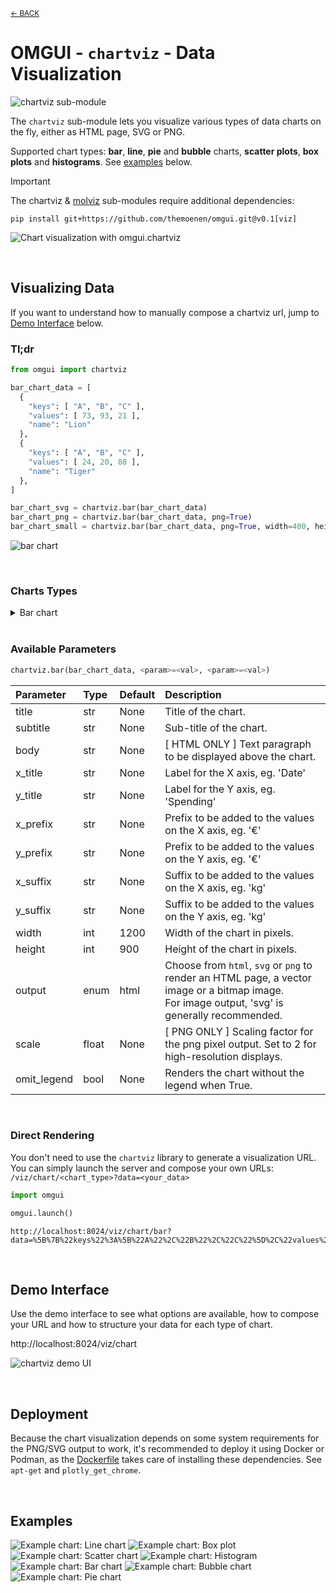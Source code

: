 <sub>[&larr; BACK](readme.md)</sub>

# OMGUI - `chartviz` - Data Visualization

![chartviz sub-module](https://img.shields.io/badge/sub--module-omgui.chartviz-yellow)

The `chartviz` sub-module lets you visualize various types of data charts on the fly, either as HTML page, SVG or PNG.

Supported chart types: **bar**, **line**, **pie** and **bubble** charts, **scatter plots**, **box plots** and **histograms**. See [examples](#examples) below.

> [!IMPORTANT]
> The chartviz & [molviz](molviz.md) sub-modules require additional dependencies:
>
> ```shell
> pip install git+https://github.com/themoenen/omgui.git@v0.1[viz]
> ```

![Chart visualization with omgui.chartviz](assets/chart-preview.svg)

<br>

## Visualizing Data

If you want to understand how to manually compose a chartviz url, jump to [Demo Interface](#demo-interface) below.

### Tl;dr

```python
from omgui import chartviz

bar_chart_data = [
  {
    "keys": [ "A", "B", "C" ],
    "values": [ 73, 93, 21 ],
    "name": "Lion"
  },
  {
    "keys": [ "A", "B", "C" ],
    "values": [ 24, 20, 88 ],
    "name": "Tiger"
  },
]

bar_chart_svg = chartviz.bar(bar_chart_data)
bar_chart_png = chartviz.bar(bar_chart_data, png=True)
bar_chart_small = chartviz.bar(bar_chart_data, png=True, width=400, height=300)
```

![bar chart](assets/chartviz-tldr.svg)

<br>

### Charts Types

<details>
<summary>Bar chart</summary>

```
# Data structure for bar charts

[
  {
    "keys": [ "A", "B", "C" ],
    "values": [ 73, 93, 21 ],
    "name": "Lion"
  },
  {
    "keys": [ "A", "B", "C" ],
    "values": [ 24, 20, 88 ],
    "name": "Tiger"
  },
]
```

</details>

<br>

### Available Parameters

```python
chartviz.bar(bar_chart_data, <param>=<val>, <param>=<val>)
```

| Parameter   | Type  | Default | Description                                                                                                                                       |
| :---------- | :---- | :------ | :------------------------------------------------------------------------------------------------------------------------------------------------ |
| title       | str   | None    | Title of the chart.                                                                                                                               |
| subtitle    | str   | None    | Sub-title of the chart.                                                                                                                           |
| body        | str   | None    | [ HTML ONLY ] Text paragraph to be displayed above the chart.                                                                                     |
| x_title     | str   | None    | Label for the X axis, eg. 'Date'                                                                                                                  |
| y_title     | str   | None    | Label for the Y axis, eg. 'Spending'                                                                                                              |
| x_prefix    | str   | None    | Prefix to be added to the values on the X axis, eg. '€'                                                                                           |
| y_prefix    | str   | None    | Prefix to be added to the values on the Y axis, eg. '€'                                                                                           |
| x_suffix    | str   | None    | Suffix to be added to the values on the X axis, eg. 'kg'                                                                                          |
| y_suffix    | str   | None    | Suffix to be added to the values on the Y axis, eg. 'kg'                                                                                          |
| width       | int   | 1200    | Width of the chart in pixels.                                                                                                                     |
| height      | int   | 900     | Height of the chart in pixels.                                                                                                                    |
| output      | enum  | html    | Choose from `html`, `svg` or `png` to render an HTML page, a vector image or a bitmap image.<br>For image output, 'svg' is generally recommended. |
| scale       | float | None    | [ PNG ONLY ] Scaling factor for the png pixel output. Set to 2 for high-resolution displays.                                                      |
| omit_legend | bool  | None    | Renders the chart without the legend when True.                                                                                                   |

<br>

### Direct Rendering

You don't need to use the `chartviz` library to generate a visualization URL.  
You can simply launch the server and compose your own URLs: `/viz/chart/<chart_type>?data=<your_data>`

```python
import omgui

omgui.launch()
```

```text
http://localhost:8024/viz/chart/bar?data=%5B%7B%22keys%22%3A%5B%22A%22%2C%22B%22%2C%22C%22%5D%2C%22values%22%3A%5B73%2C93%2C21%5D%2C%22name%22%3A%22Lion%22%7D%2C%7B%22keys%22%3A%5B%22A%22%2C%22B%22%2C%22C%22%5D%2C%22values%22%3A%5B24%2C20%2C88%5D%2C%22name%22%3A%22Tiger%22%7D%5D&width=400&height=300&output=svg
```

<br>

## Demo Interface

Use the demo interface to see what options are available, how to compose your URL and how to structure your data for each type of chart.

http://localhost:8024/viz/chart

![chartviz demo UI](assets/chartviz-demo-ui.png)

<br>

## Deployment

Because the chart visualization depends on some system requirements for the PNG/SVG output to work, it's recommended to deploy it using Docker or Podman, as the [Dockerfile](Dockerfile) takes care of installing these dependencies. See `apt-get` and `plotly_get_chrome`.

<br>

## Examples

![Example chart: Line chart](assets/chart-example-line.svg)
![Example chart: Box plot](assets/chart-example-box-plot.svg)
![Example chart: Scatter chart](assets/chart-example-scatter-plot.svg)
![Example chart: Histogram](assets/chart-example-histogram.svg)
![Example chart: Bar chart](assets/chart-example-bar.svg)
![Example chart: Bubble chart](assets/chart-example-bubble.svg)
![Example chart: Pie chart](assets/chart-example-pie.svg)

<!--
```python
from omgui import chartviz

groups = ["Group A", "Group B", "Group C"]
data = [
    {
        "keys": groups,
        "name": "Flamingo",
        "data": [ 56, 79, 10 ]
    },
    {
        "keys": groups,
        "name": "Possum",
        "data": [ 81, 10, 50 ]
    },
    {
        "keys": groups,
        "name": "Shrew",
        "data": [ 99, 20, 45 ]
    }
]

chartviz.boxplot(data)
```
-->
